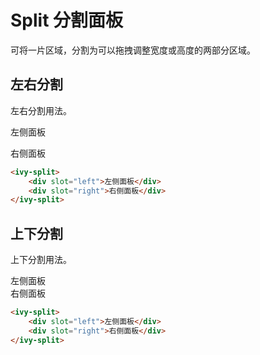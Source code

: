 # Split 分割面板

可将一片区域，分割为可以拖拽调整宽度或高度的两部分区域。

## 左右分割

左右分割用法。

<ivy-split style="height: 100px;">
    <div slot="left">
        <p>左侧面板</p>
    </div>
    <div slot="right">右侧面板</div>
</ivy-split>


```html
<ivy-split>
    <div slot="left">左侧面板</div>
    <div slot="right">右侧面板</div>
</ivy-split>
```

## 上下分割

上下分割用法。

<ivy-split vertical="vertical">
    <div slot="top">左侧面板</div>
    <div slot="bottom">右侧面板</div>
</ivy-split>

```html
<ivy-split>
    <div slot="left">左侧面板</div>
    <div slot="right">右侧面板</div>
</ivy-split>
```

<style>
.ml-40{
    margin-left: 40px;
}
</style>
